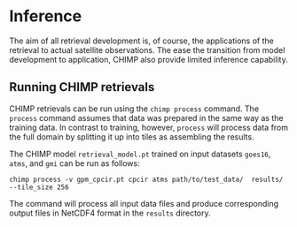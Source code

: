 # Inference

The aim of all retrieval development is, of course, the applications of the
retrieval to actual satellite observations. The ease the transition from model
development to application, CHIMP also provide limited inference capability.


## Running CHIMP retrievals

CHIMP retrievals can be run using the ``chimp process`` command. The ``process`` command assumes that data was prepared in the same way as the training data. In contrast to training, however, ``process`` will process data from the full domain by splitting it up into tiles as assembling the results.

The CHIMP model ``retrieval_model.pt`` trained on input datasets ``goes16``, ``atms``, and ``gmi`` can be run as follows:

````
chimp process -v gpm_cpcir.pt cpcir atms path/to/test_data/  results/ --tile_size 256
````

The command will process all input data files and produce corresponding output
files in NetCDF4 format in the ``results`` directory.
